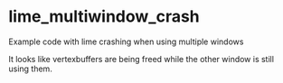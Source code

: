 # lime_multiwindow_crash
Example code with lime crashing when using multiple windows

It looks like vertexbuffers are being freed while the other window is still using them.
